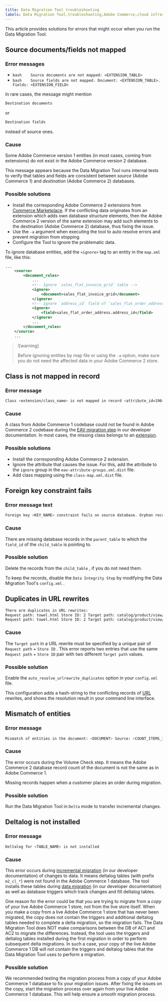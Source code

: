 ```yaml
---
title: Data Migration Tool troubleshooting
labels: Data Migration Tool,troubleshooting,Adobe Commerce,cloud infrastructure,Magento Commerce Cloud
---
```


This article provides solutions for errors that might occur when you run the Data Migration Tool.

<h2 id="source-documents-fields-not-mapped">Source documents/fields not mapped</h2>

### Error messages

* ```bash    Source documents are not mapped: <EXTENSION_TABLE>    ```    
* ```bash    Source fields are not mapped. Document: <EXTENSION_TABLE>. Fields: <EXTENSION_FIELD>    ```    

In rare cases, the message might mention

```bash
Destination documents
```

or

```bash
Destination fields
```

instead of source ones.

<h3 id="explanation">Cause</h3>

Some Adobe Commerce version 1 entities (in most cases, coming from extensions) do not exist in the Adobe Commerce version 2 database.

This message appears because the Data Migration Tool runs internal tests to verify that tables and fields are consistent between *source* (Adobe Commerce 1) and *destination* (Adobe Commerce 2) databases.

<h3 id="possible-solutions">Possible solutions</h3>

* Install the corresponding Adobe Commerce 2 extensions from [Commerce Marketplace](https://marketplace.magento.com/).     If the conflicting data originates from an extension which adds own database structure elements, then the Adobe Commerce 2 version of the same extension may add such elements to the destination (Adobe Commerce 2) database, thus fixing the issue.    
* Use the `-a` argument when executing the tool to auto resolve errors and prevent migration from stopping.    
* Configure the Tool to ignore the problematic data.    

To ignore database entities, add the `<ignore>` tag to an entity in the `map.xml` file, like this:

```xml
...
    <source>
        <document_rules>
            ...
            <!-- Ignore `sales_flat_invoice_grid` table -->
            <ignore>
                <document>sales_flat_invoice_grid</document>
            </ignore>
            <!-- Ignore `address_id` field of `sales_flat_order_address` table -->
            <ignore>
                <field>sales_flat_order_address.address_id</field>
            </ignore>
            ...
        </document_rules>
    </source>
    ...
```

>![warning]
>
>Before ignoring entities by map file or using the `-a` option, make sure you do not need the affected data in your Adobe Commerce 2 store.

<h2 id="class-does-not-exist-but-mentioned">Class is not mapped in record</h2>

### Error message

```bash
Class <extension/class_name> is not mapped in record <attribute_id=196>
```

<h3 id="explanation">Cause</h3>

A class from Adobe Commerce 1 codebase could not be found in Adobe Commerce 2 codebase during the [EAV migration step](https://devdocs.magento.com/guides/v2.3/migration/migration-tool-internal-spec.html#eav) in our developer documentation. In most cases, the missing class belongs to an [extension](https://glossary.magento.com/extension).

<h3 id="possible-solutions">Possible solutions</h3>

* Install the corresponding Adobe Commerce 2 extension.    
* Ignore the attribute that causes the issue.    For this, add the attribute to the `ignore` group in the `eav-attribute-groups.xml.dist` file.    
* Add class mapping using the `class-map.xml.dist` file.    

<h2 id="foreign-key-constraint-fails">Foreign key constraint fails</h2>

<h3 id="error-message-text">Error message text</h3>

```bash
Foreign key <KEY_NAME> constraint fails on source database. Orphan records id: <id_1>, <id_2> from <child_table>.<field_id> has no referenced records in <parent_table>
```

<h3 id="explanation">Cause</h3>

There are missing database records in the `parent_table` to which the `field_id` of the `child_table` is pointing to.

<h3 id="possible-solution">Possible solution</h3>

Delete the records from the `child_table` , if you do not need them.

To keep the records, disable the `Data Integrity Step` by modifying the Data Migration Tool's `config.xml` .

<h2 id="duplicates-in-url-rewrites">Duplicates in URL rewrites</h2>

```xml
There are duplicates in URL rewrites:
Request path: towel.html Store ID: 2 Target path: catalog/product/view/id/10
Request path: towel.html Store ID: 2 Target path: catalog/product/view/id/12
```

<h3 id="explanation">Cause</h3>

The `Target path` in a URL rewrite must be specified by a unique pair of `Request path` + `Store ID` . This error reports two entries that use the same `Request path` + `Store ID` pair with two different `Target path` values.

<h3 id="possible-solution">Possible solution</h3>

Enable the `auto_resolve_urlrewrite_duplicates` option in your `config.xml` file.

This configuration adds a hash-string to the conflicting records of [URL](https://glossary.magento.com/url) rewrites, and shows the resolution result in your command line interface.

<h2 id="mismatch-of-entities">Mismatch of entities</h2>

### Error message

```bash
Mismatch of entities in the document: <DOCUMENT> Source: <COUNT_ITEMS_IN_SOURCE_TABLE> Destination: <COUNT_ITEMS_IN_DESTINATION_TABLE>
```

<h3 id="explanation">Cause</h3>

The error occurs during the Volume Check step. It means the Adobe Commerce 2 database record count of the document is not the same as in Adobe Commerce 1.

Missing records happen when a customer places an order during migration.

<h3 id="possible-solution">Possible solution</h3>

Run the Data Migration Tool in `Delta` mode to transfer incremental changes.

<h2 id="deltalog-is-not-installed">Deltalog is not installed</h2>

### Error message

```bash
Deltalog for <TABLE_NAME> is not installed
```

<h3 id="explanation">Cause</h3>

This error occurs during [incremental migration](https://devdocs.magento.com/guides/v2.3/migration/migration-migrate-delta.html) (in our developer documentation) of changes to data. It means deltalog tables (with prefix `m2_cl_*`) were not found in the Adobe Commerce 1 database. The tool installs these tables during [data migration](https://devdocs.magento.com/guides/v2.3/migration/migration-migrate-data.html) (in our developer documentation) as well as database triggers which track changes and fill deltalog tables.

One reason for the error could be that you are trying to migrate from a *copy* of your live Adobe Commerce 1 store, not from the live store itself. When you make a copy from a live Adobe Commerce 1 store that has never been migrated, the copy does not contain the triggers and additional deltalog tables needed to complete a delta migration, so the migration fails. The Data Migration Tool does NOT make comparisons between the DB of AC1 and AC2 to migrate the differences. Instead, the tool uses the triggers and deltalog tables installed during the first migration in order to perform subsequent delta migrations. In such a case, your copy of the live Adobe Commerce 1 DB will not contain the triggers and deltalog tables that the Data Migration Tool uses to perform a migration.

<h3 id="possible-solution">Possible solution</h3>

We recommended testing the migration process from a copy of your Adobe Commerce 1 database to fix your migration issues. After fixing the issues on the copy, start the migration process over again from your live Adobe Commerce 1 database. This will help ensure a smooth migration process.
